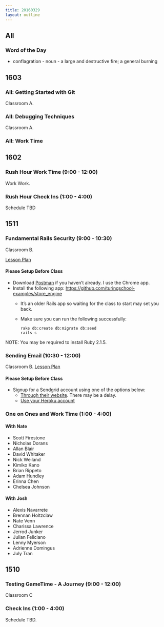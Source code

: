 ```yaml
---
title: 20160329
layout: outline
---
```


## All

### Word of the Day
* conflagration - noun - a large and destructive fire; a general
burning


## 1603

### All: Getting Started with Git

Classroom A.

### All: Debugging Techniques

Classroom A.

### All: Work Time


## 1602

### Rush Hour Work Time (9:00 - 12:00)

Work Work.

### Rush Hour Check Ins (1:00 - 4:00)

Schedule TBD


## 1511

### Fundamental Rails Security (9:00 - 10:30)

Classroom B.

[Lesson Plan](https://github.com/turingschool/lesson_plans/blob/master/ruby_03-professional_rails_applications/fundamental_rails_security.md)

#### Please Setup Before Class

* Download [Postman](https://www.getpostman.com/) if you haven’t already. I use the Chrome app.
* Install the following app: https://github.com/turingschool-examples/store_engine
  * It’s an older Rails app so waiting for the class to start may set you back.

  * Make sure you can run the following successfully:
    ```bundle
    rake db:create db:migrate db:seed
    rails s
    ```

NOTE: You may be required to install Ruby 2.1.5.

### Sending Email (10:30 - 12:00)

Classroom B. [Lesson Plan](https://github.com/turingschool/lesson_plans/blob/master/ruby_03-professional_rails_applications/sending_email_sendgrid.md)

#### Please Setup Before Class

* Signup for a Sendgrid account using one of the options below:
  * [Through their website](https://sendgrid.com/free). There may be a delay.
  * [Use your Heroku account](https://devcenter.heroku.com/articles/sendgrid)

### One on Ones and Work Time (1:00 - 4:00)

#### With Nate
* Scott Firestone
* Nicholas Dorans
* Allan Blair
* David Whitaker
* Nick Weiland
* Kimiko Kano
* Brian Rippeto
* Adam Hundley
* Erinna Chen
* Chelsea Johnson

#### With Josh
* Alexis Navarrete
* Brennan Holtzclaw
* Nate Venn
* Charissa Lawrence
* Jerrod Junker
* Julian Feliciano
* Lenny Myerson
* Adrienne Domingus
* July Tran


## 1510

### Testing GameTime - A Journey (9:00 - 12:00)

Classroom C

### Check Ins (1:00 - 4:00)

Schedule TBD.
